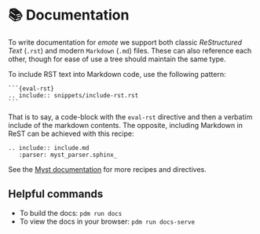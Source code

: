 # 📚 Documentation

To write documentation for *emote* we support both classic *ReStructured Text* (`.rst`) and modern `Markdown` (`.md`) files. These can also reference each other, though for ease of use a tree should maintain the same type.

To include RST text into Markdown code, use the following pattern:


    ```{eval-rst}
    .. include:: snippets/include-rst.rst
	```

That is to say, a code-block with the `eval-rst` directive and then a verbatim include of the markdown contents. The opposite, including Markdown in ReST can be achieved with this recipe:

    .. include:: include.md
       :parser: myst_parser.sphinx_

See the [Myst documentation](https://myst-parser.readthedocs.io/en/latest/faq/index.html) for more recipes and directives.

## Helpful commands

* To build the docs: `pdm run docs`
* To view the docs in your browser: `pdm run docs-serve`

